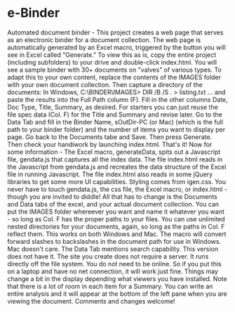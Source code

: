 # e-Binder
Automated document binder - 
This project creates a web page that serves as an electronic binder for a document collection.
The web page is automatically generated by an Excel macro, triggered by the button you will see in Excel called "Generate."
To view this as is, copy the entire project (including subfolders) to your drive and double-click index.html.
You will see a sample binder with 30+ documents on "valves" of various types.
To adapt this to your own content, replace the contents of the IMAGES folder with your own document collection.
Then capture a directory of the documents:
In Windows, C:\BINDER\IMAGES\> DIR /B /S *.* > listing.txt
 ... and paste the results into the Full Path column (F).
Fill in the other columns Date, Doc Type, Title, Summary, as desired. For starters you can just reuse the file spec data (Col. F) for the Title and Summary and revise later.
Go to the Data Tab and fill in the Binder Name, sOutDir-PC (or Mac) (which is the full path to your binder folder) and the number of items you want to display per page.
Go back to the Documents tabe and Save. Then press Generate.
Then check your handiwork by launching index.html.
That's it!
Now for some information - 
The Excel macro, generateData, spits out a Javascript file, gendata.js that captures all the index data.
The file index.html reads in the Javascript from gendata.js and recreates the data structure of the Excel file in running Javascript.
The file index.html also reads in some jQuery libraries to get some more UI capabilities.
Styling comes from igen.css.
You never have to touch gendata.js, the css file, the Excel macro, or index.html - though you are invited to diddle!
All that has to change is the Documents and Data tabs of the excel, and your actual document collection.
You can put the IMAGES folder whereever you want and name it whatever you want - so long as Col. F has the proper paths to your files.
You can use unlimited nested directories for your documents, again, so long as the paths in Col. F reflect them.
This works on both Windows and Mac.
The macro will convert forward slashes to backslashes in the document path for use in Windows. Mac doesn't care.
The Data Tab mentions search capability. This version does not have it.
The site you create does not require a server. It runs directly off the file system. You do not need to be online. 
So if you put this on a laptop and have no net connection, it will work just fine.
Things may change a bit in the display depending what viewers you have installed.
Note that there is a lot of room in each item for a Summary. You can write an entire analysis and it will appear at the bottom of the left pane when you are viewing the document.
Comments and changes welcome!
